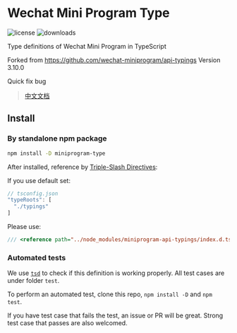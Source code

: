 Wechat Mini Program Type
======
![license](https://img.shields.io/npm/l/miniprogram-type)
![downloads](https://img.shields.io/npm/dt/miniprogram-type)

Type definitions of Wechat Mini Program in TypeScript

Forked from https://github.com/wechat-miniprogram/api-typings Version 3.10.0

Quick fix bug

> [中文文档](https://github.com/xiaweiss/miniprogram-type/blob/main/README_CN.md)

## Install

### By standalone npm package

```bash
npm install -D miniprogram-type
```

After installed, reference by [Triple-Slash Directives](https://www.typescriptlang.org/docs/handbook/triple-slash-directives.html):

If you use default set:
``` javascript
// tsconfig.json
"typeRoots": [
  "./typings"
]
```

Please use:
```typescript
/// <reference path="../node_modules/miniprogram-api-typings/index.d.ts" />
```

### Automated tests

We use [`tsd`](https://github.com/SamVerschueren/tsd) to check if this definition is working properly. All test cases are under folder `test`.

To perform an automated test, clone this repo, `npm install -D` and `npm test`.

If you have test case that fails the test, an issue or PR will be great. Strong test case that passes are also welcomed.
